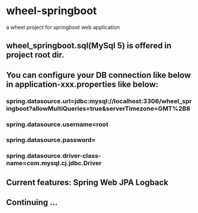 # wheel-springboot
a wheel project for springboot web application


## wheel_springboot.sql(MySql 5) is offered in project root dir. 
## You can configure your DB connection like below in application-xxx.properties like below:

### spring.datasource.url=jdbc:mysql://localhost:3306/wheel_springboot?allowMultiQueries=true&serverTimezone=GMT%2B8
### spring.datasource.username=root
### spring.datasource.password=
### spring.datasource.driver-class-name=com.mysql.cj.jdbc.Driver

## Current features: Spring Web JPA Logback

## Continuing ...
